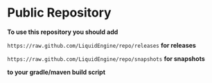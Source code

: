 # Public Repository

**To use this repository you should add**

`https://raw.github.com/LiquidEngine/repo/releases` **for releases**
 
`https://raw.github.com/LiquidEngine/repo/snapshots` **for snapshots**

**to your gradle/maven build script**
